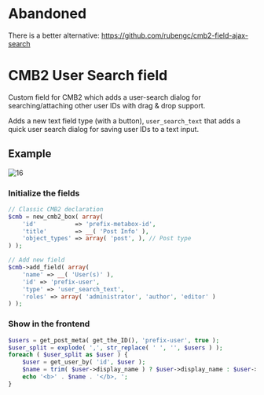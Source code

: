 # Abandoned

There is a better alternative: https://github.com/rubengc/cmb2-field-ajax-search

CMB2 User Search field
======================

Custom field for CMB2 which adds a user-search dialog for searching/attaching other user IDs with drag & drop support.

Adds a new text field type (with a button), `user_search_text` that adds a quick user search dialog for saving user IDs to a text input.

## Example

![16](https://cloud.githubusercontent.com/assets/403283/9018164/7f20de4a-37dc-11e5-994f-43fa17dba7ff.png)

### Initialize the fields

```php
// Classic CMB2 declaration
$cmb = new_cmb2_box( array(
	'id'           => 'prefix-metabox-id',
	'title'        => __( 'Post Info' ),
	'object_types' => array( 'post', ), // Post type
) );

// Add new field
$cmb->add_field( array(
    'name' => __( 'User(s)' ),
    'id' => 'prefix-user',
    'type' => 'user_search_text',
    'roles' => array( 'administrator', 'author', 'editor' )
) );
```

### Show in the frontend

```php
$users = get_post_meta( get_the_ID(), 'prefix-user', true );
$user_split = explode( ',', str_replace( ' ', '', $users ) );
foreach ( $user_split as $user ) {
	$user = get_user_by( 'id', $user );
	$name = trim( $user->display_name ) ? $user->display_name : $user->user_login;
	echo '<b>' . $name . '</b>, ';
}
```
